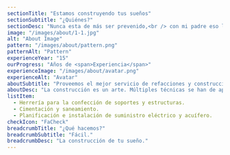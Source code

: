 ```yaml
---
sectionTitle: "Estamos construyendo tus sueños"
sectionSubtitle: "¿Quiénes?"
sectionDesc: "Nunca esta de más ser prevenido,<br /> con mi padre eso lo sabemos. Negocio familiar con mas de 20 años de trayectoria a lo largo del país."
image: "/images/about/1-1.jpg"
alt: "About Image"
pattern: "/images/about/pattern.png"
patternAlt: "Pattern"
experienceYear: "15"
ourProgress: "Años de <span>Experiencia</span>"
experienceImage: "/images/about/avatar.png"
experienceAlt: "Avatar"
aboutSubtitle: "Proveemos el mejor servicio de refacciones y construcciones de Buenos Aires"
aboutDesc: "La construcción es un arte. Múltiples técnicas se han de aplicar para hacer un trabajo. Nuestro equipo compila las destrezas de distintas áreas."
listItem:
  - Herrería para la confección de soportes y estructuras.
  - Cimentación y saneamiento.
  - Planificación e instalación de suministro eléctrico y acuífero.
checkIcon: "FaCheck"
breadcrumbTitle: "¿Qué hacemos?"
breadcrumbSubtitle: "Fácil."
breadcrumbDesc: "La construcción de tu sueño."
---
```

